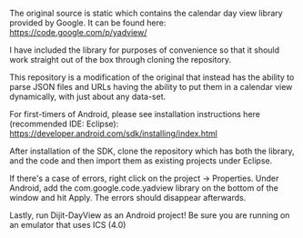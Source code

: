 The original source is static which contains the calendar day view library
provided by Google. It can be found here: https://code.google.com/p/yadview/

I have included the library for purposes of convenience so that it should
work straight out of the box through cloning the repository.

This repository is a modification of the original that instead has
the ability to parse JSON files and URLs having the ability to put
them in a calendar view dynamically, with just about any data-set.

For first-timers of Android, please see installation instructions
here (recommended IDE: Eclipse):
https://developer.android.com/sdk/installing/index.html

After installation of the SDK, clone the repository which has both
the library, and the code and then import them as existing projects
under Eclipse.

If there's a case of errors, right click on the project -> Properties.
Under Android, add the com.google.code.yadview library on the bottom
of the window and hit Apply. The errors should disappear afterwards.

Lastly, run Dijit-DayView as an Android project!
Be sure you are running on an emulator that uses ICS (4.0)
